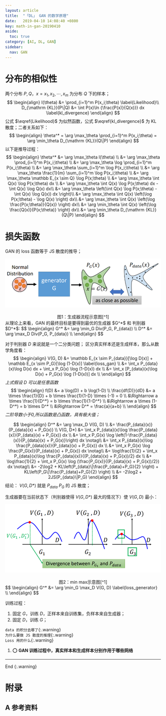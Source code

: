 ```yaml
---
layout: article
title:  "「DL」 GAN 的数学原理"
date:   2019-04-10 14:08:40 +0800
key: math-in-gan-20190410
aside:
  toc: true
category: [AI, DL, GAN]
sidebar:
  nav: GAN
---
```


>


<!--more-->

# 分布的相似性
两个分布 $P, Q$，$x = { x_1, x_2, \cdots, x_m}$ 为分布 $Q$ 下的样本；
$$
\begin{align}   
l(\theta) &= \prod_{i=1}^m P(x_i;\theta) \label{Likelihood}\\
D_{\mathrm  {KL}}(P\|Q) &= \int P(x)\ln {\frac{P(x)}{Q(x)}} dx \label{kl_divergence}
\end{align}
$$
公式 $\eqref{Likelihood}$ 为似然函数，公式 $\eqref{kl_divergence}$ 为 KL 散度；二者关系如下：      
$$
\begin{align}   
\theta^* = \arg \max_\theta \prod_{i=1}^m P(x_i;\theta) = \arg \min_\theta D_{\mathrm  {KL}}(Q\|P)
\end{align}
$$
以下是推导过程：   
$$
\begin{align}   
\theta^* &= \arg \max_\theta l(\theta) \\
&= \arg \max_\theta \prod_{i=1}^m P(x_i;\theta) \\
&= \arg \max_\theta \log \prod_{i=1}^m P(x_i;\theta) \\
&= \arg \max_\theta \sum_{i=1}^m \log P(x_i;\theta) \\
&= \arg \max_\theta \frac{1}{m} \sum_{i=1}^m \log P(x_i;\theta) \\
&= \arg \max_\theta \mathbb E_{x \sim Q} \log P(x;\theta) \\
&= \arg \max_\theta \int Q(x) \log P(x;\theta) dx \\
&= \arg \max_\theta \int Q(x) \log P(x;\theta) dx - \int Q(x) \log Q(x) dx\\
&= \arg \max_\theta \left(\int Q(x) \log P(x;\theta) - \int Q(x) \log Q(x)) dx \right)\\
&= \arg \max_\theta \int Q(x) \left(\log P(x;\theta) - \log Q(x) \right) dx\\
&= \arg \max_\theta \int Q(x) \left(\log \frac{P(x;\theta)}{Q(x)} \right) dx\\
&= \arg \min_\theta \int Q(x) \left(\log \frac{Q(x)}{P(x;\theta)} \right) dx\\
&= \arg \min_\theta D_{\mathrm  {KL}}(Q\|P)
\end{align}
$$

# 损失函数
GAN 的 loss 函数等于 JS 散度的推导；  
<center class="half">
  <img src="/assets/images/AI/dl/GAN/gan-prob.png" width="600"/>&emsp;<br>图1：生成器流程示意图[^1]
</center>
从理论上来看，GAN 的最终目标是要得到最优的生成器 $G^*$ 和 判别器 $D^*$:   
$$
\begin{align}   
G^* &= \arg \min_G Div(P_G, P_{data})  \\
D^* &= \arg \max_D Div(P_G, P_{data})  \\
\end{align}
$$

对于判别器 $D$ 来说就是一个二分类问题； 区分真实样本还是生成样本，那么从数学角度看：   
$$
\begin{align}   
V(G, D) &= \mathbb E_{x \sim P_{data}}[\log D(x)] + \mathbb E_{x \sim P_G}[\log (1-D(x)] \label{loss_gan}  \\
&= \int_x P_{data}(x)\log D(x) dx + \int_x P_G(x) \log (1-D(x)) dx  \\
&= \int_x [P_{data}(x)\log D(x) + P_G(x) \log (1-D(x))] dx  \\
\end{align}
$$
*上式假设 $D$ 可以是任意函数*  
$$
\begin{align}   
f(D) &= a \log(D) + b \log(1-D) \\
\frac{df(D)}{dD} &= a \times \frac{1}{D} + b \times \frac{1}{1-D} \times (-1) = 0 \\
&\Rightarrow a \times \frac{1}{D^*} = b \times \frac{1}{1-D^*} \\
&\Rightarrow a \times (1-D^*) = b \times D^* \\
&\Rightarrow D^* = \frac{a}{a+b} \\
\end{align}
$$
*二阶导数小于0,所以函数是凸函数，具有极大值；*     

$$
\begin{align}   
D^* &=  \arg \max_D V(G, D) \\
&= \frac{P_{data}(x)}{P_{data}(x) + P_G(x)} \\
V(G, D*) &= \int_x P_{data}(x)\log \frac{P_{data}(x)}{P_{data}(x) + P_G(x)} dx  \\
&+ \int_x P_G(x) \log \left(1-\frac{P_{data}(x)}{P_{data}(x) + P_G(x)}\right) dx  \notag\\
&= \int_x P_{data}(x)\log \frac{P_{data}(x)}{P_{data}(x) + P_G(x)} dx  \\
&+ \int_x P_G(x) \log \frac{P_G(x)}{P_{data}(x) + P_G(x)} dx  \notag\\
&= \log\frac{1}{2} + \int_x P_{data}(x)\log \frac{P_{data}(x)}{(P_{data}(x) + P_G(x))/2} dx  \\
&+ \log\frac{1}{2} + \int_x P_G(x) \log (\frac{P_G(x)}{(P_{data}(x) + P_G(x))/2}) dx  \notag\\
&= -2\log2 + KL\left(P_{data}\|\frac{P_{data}+P_G}{2} \right) + KL\left(P_G\|\frac{P_{data}+P_G}{2} \right) \\
&= -2\log2 + 2JS(P_{data}\|P_G)
\end{align}
$$
结论： $V(G, D*)$ 就是 $P_{data}$ $P_G$ 的 JS 散度；   

生成器要在当前状态下（判别器使得 $V(G, D*)$ 最大的情况下）使 $V(G, D)$ 最小：   
<center class="half">
  <img src="/assets/images/AI/dl/GAN/minmax.png" width="600"/>&emsp;<br>图2：min max示意图[^1]
</center>
$$
\begin{align}   
G^* &= \arg \min_G \max_D V(G, D) \label{loss_generator}  \\
\end{align}
$$

训练过程：   
1. 固定 $G$，训练 $D$，正样本来自训练集，负样本来自生成器；      
1. 固定 $D$，训练 $G$；   

`data 的积分去哪了`{:.warning}    
`为什么要做 JS 散度的推理`{:.warning}    
`Loss 用的什么`{:.warning}    

1. :o: **GAN 训练过程中，真实样本和生成样本分别作用于哪些网络**   

-------------------  
 End
{:.warning}  


# 附录
## A 参考资料
[^1]:  李宏毅. Theory behind GAN[EB/OL]. <http://speech.ee.ntu.edu.tw/~tlkagk/courses/MLDS_2018/Lecture/GANtheory%20(v2).pdf>. 2018-05-11/2019-04-14.     
